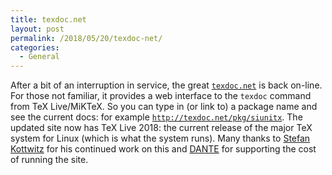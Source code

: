 ```yaml
---
title: texdoc.net
layout: post
permalink: /2018/05/20/texdoc-net/
categories:
  - General
---
```

After a bit of an interruption in service, the great [`texdoc.net`](http://texdoc.net) is back on-line. For those not familiar, it provides a web interface to the `texdoc` command from TeX Live/MiKTeX. So you can type in (or link to) a package name and see the current docs: for example [`http://texdoc.net/pkg/siunitx`](http://texdoc.net/pkg/siunitx). The updated site now has TeX Live 2018: the current release of the major TeX system for Linux (which is what the system runs). Many thanks to [Stefan Kottwitz](https://tex.stackexchange.com/users/213/stefan-kottwitz?tab=profile) for his continued work on this and [DANTE](https://www.dante.de/) for supporting the cost of running the site.
